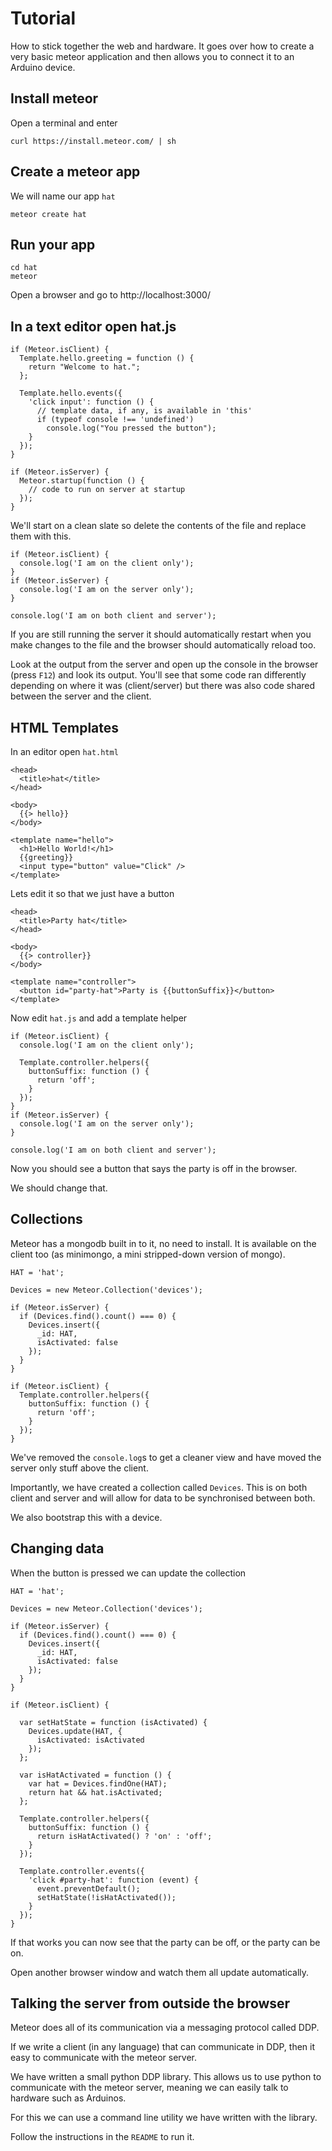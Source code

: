 # Tutorial

How to stick together the web and hardware. It goes over how to create a very
basic meteor application and then allows you to connect it to an Arduino device.

## Install meteor

Open a terminal and enter

    curl https://install.meteor.com/ | sh


## Create a meteor app

We will name our app `hat`

    meteor create hat


## Run your app

    cd hat
    meteor


Open a browser and go to http://localhost:3000/


## In a text editor open hat.js

    if (Meteor.isClient) {
      Template.hello.greeting = function () {
        return "Welcome to hat.";
      };

      Template.hello.events({
        'click input': function () {
          // template data, if any, is available in 'this'
          if (typeof console !== 'undefined')
            console.log("You pressed the button");
        }
      });
    }

    if (Meteor.isServer) {
      Meteor.startup(function () {
        // code to run on server at startup
      });
    }

We'll start on a clean slate so delete the contents of the file and replace them
with this.

    if (Meteor.isClient) {
      console.log('I am on the client only');
    }
    if (Meteor.isServer) {
      console.log('I am on the server only');
    }

    console.log('I am on both client and server');

If you are still running the server it should automatically restart when you
make changes to the file and the browser should automatically reload too.

Look at the output from the server and open up the console in the browser
(press `F12`) and look its output. You'll see that some code ran differently
depending on where it was (client/server) but there was also code shared between
the server and the client.

## HTML Templates

In an editor open `hat.html`

    <head>
      <title>hat</title>
    </head>

    <body>
      {{> hello}}
    </body>

    <template name="hello">
      <h1>Hello World!</h1>
      {{greeting}}
      <input type="button" value="Click" />
    </template>

Lets edit it so that we just have a button

    <head>
      <title>Party hat</title>
    </head>

    <body>
      {{> controller}}
    </body>

    <template name="controller">
      <button id="party-hat">Party is {{buttonSuffix}}</button>
    </template>

Now edit `hat.js` and add a template helper

    if (Meteor.isClient) {
      console.log('I am on the client only');

      Template.controller.helpers({
        buttonSuffix: function () {
          return 'off';
        }
      });
    }
    if (Meteor.isServer) {
      console.log('I am on the server only');
    }

    console.log('I am on both client and server');

Now you should see a button that says the party is off in the browser.

We should change that.


## Collections

Meteor has a mongodb built in to it, no need to install. It is available on the
client too (as minimongo, a mini stripped-down version of mongo).

    HAT = 'hat';

    Devices = new Meteor.Collection('devices');

    if (Meteor.isServer) {
      if (Devices.find().count() === 0) {
        Devices.insert({
          _id: HAT,
          isActivated: false
        });
      }
    }

    if (Meteor.isClient) {
      Template.controller.helpers({
        buttonSuffix: function () {
          return 'off';
        }
      });
    }

We've removed the `console.log`s to get a cleaner view and have moved the server
only stuff above the client.

Importantly, we have created a collection called `Devices`. This is on both
client and server and will allow for data to be synchronised between both.

We also bootstrap this with a device.

## Changing data

When the button is pressed we can update the collection

    HAT = 'hat';

    Devices = new Meteor.Collection('devices');

    if (Meteor.isServer) {
      if (Devices.find().count() === 0) {
        Devices.insert({
          _id: HAT,
          isActivated: false
        });
      }
    }

    if (Meteor.isClient) {

      var setHatState = function (isActivated) {
        Devices.update(HAT, {
          isActivated: isActivated
        });
      };

      var isHatActivated = function () {
        var hat = Devices.findOne(HAT);
        return hat && hat.isActivated;
      };

      Template.controller.helpers({
        buttonSuffix: function () {
          return isHatActivated() ? 'on' : 'off';
        }
      });

      Template.controller.events({
        'click #party-hat': function (event) {
          event.preventDefault();
          setHatState(!isHatActivated());
        }
      });
    }

If that works you can now see that the party can be off, or the party can be on.

Open another browser window and watch them all update automatically.


## Talking the server from outside the browser

Meteor does all of its communication via a messaging protocol called DDP.

If we write a client (in any language) that can communicate in DDP, then it easy
to communicate with the meteor server.

We have written a small python DDP library. This allows us to use python to
communicate with the meteor server, meaning we can easily talk to hardware such
as Arduinos.

For this we can use a command line utility we have written with the library.

Follow the instructions in the `README` to run it.


